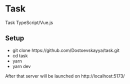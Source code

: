 # Task
Task TypeScript/Vue.js

## Setup

<ul>
  <li>git clone https://github.com/Dostoevskayya/task.git</li>
  <li>cd task</li>
  <li>yarn</li>
  <li>yarn dev</li>
</ul>

After that server will be launched on http://localhost:5173/
